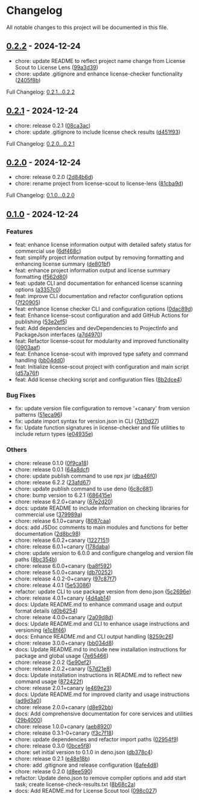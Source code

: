# Changelog

All notable changes to this project will be documented in this file.

## [0.2.2] - 2024-12-24

- chore: update README to reflect project name change from License Scout to License Lens ([99a3d39])
- chore: update .gitignore and enhance license-checker functionality ([2405f8b])

Full Changelog: [0.2.1...0.2.2]

## [0.2.1] - 2024-12-24

- chore: release 0.2.1 ([08ca3ac])
- chore: update .gitignore to include license check results ([d451f93])

Full Changelog: [0.2.0...0.2.1]

## [0.2.0] - 2024-12-24

- chore: release 0.2.0 ([2d84b6d])
- chore: rename project from license-scout to license-lens ([81cba9d])

Full Changelog: [0.1.0...0.2.0]

## [0.1.0] - 2024-12-24

### Features

- feat: enhance license information output with detailed safety status for commercial use ([6df468c])
- feat: simplify project information output by removing formatting and enhancing license summary ([de801bf])
- feat: enhance project information output and license summary formatting ([f562d80])
- feat: update CLI and documentation for enhanced license scanning options ([a3357c0])
- feat: improve CLI documentation and refactor configuration options ([7f20905])
- feat: enhance license checker CLI and configuration options ([0dac89d])
- feat: Enhance license-scout configuration and add GitHub Actions for publishing ([53e2ef5])
- feat: Add dependencies and devDependencies to ProjectInfo and PackageJson interfaces ([a7d4970])
- feat: Refactor license-scout for modularity and improved functionality ([0903aaf])
- feat: Enhance license-scout with improved type safety and command handling ([bb04dd0])
- feat: Initialize license-scout project with configuration and main script ([d57a76f])
- feat: Add license checking script and configuration files ([8b2dce4])

### Bug Fixes

- fix: update version file configuration to remove '+canary' from version patterns ([51eca96])
- fix: update import syntax for version.json in CLI ([7d10d27])
- fix: Update function signatures in license-checker and file utilities to include return types ([e04935e])

### Others

- chore: release 0.1.0 ([0f9ca18])
- chore: release 0.0.1 ([64a8dcf])
- chore: update publish command to use npx jsr ([dba46f0])
- chore: release 6.2.2 ([23afd67])
- chore: update publish command to use deno ([6c8c681])
- chore: bump version to 6.2.1 ([686415e])
- chore: release 6.2.0+canary ([87e2d20])
- docs: update README to include information on checking libraries for commercial use ([379989a])
- chore: release 6.1.0+canary ([8087caa])
- docs: add JSDoc comments to main modules and functions for better documentation ([2d8bc98])
- chore: release 6.0.2+canary ([1227151])
- chore: release 6.0.1+canary ([178daba])
- chore: update version to 6.0.0 and configure changelog and version file paths ([8bc354b])
- chore: release 6.0.0+canary ([ba8f592])
- chore: release 5.0.0+canary ([db70252])
- chore: release 4.0.2-0+canary ([97c87f7])
- chore: release 4.0.1 ([5e53086])
- refactor: update CLI to use package version from deno.json ([5c2696e])
- chore: release 4.0.1+canary ([4d4ab14])
- docs: Update README.md to enhance command usage and output format details ([d0b6254])
- chore: release 4.0.0+canary ([2a09d8d])
- docs: Update README.md and CLI to enhance usage instructions and versioning ([e1c8f46])
- docs: Enhance README.md and CLI output handling ([8259c26])
- chore: release 3.0.0+canary ([bb034d8])
- docs: Update README.md to include new installation instructions for package and global usage ([7e65466])
- chore: release 2.0.2 ([5e90ef2])
- chore: release 2.0.2+canary ([57d21e8])
- docs: Update installation instructions in README.md to reflect new command usage ([872422f])
- chore: release 2.0.1+canary ([e469e23])
- docs: Update README.md for improved clarity and usage instructions ([ad9d3a0])
- chore: release 2.0.0+canary ([d8e92bb])
- docs: Add comprehensive documentation for core services and utilities ([29b4000])
- chore: release 1.0.0+canary ([aeb8920])
- chore: release 0.3.1-0+canary ([f3c7f18])
- chore: update dependencies and refactor import paths ([02954f9])
- chore: release 0.3.0 ([0bce5f8])
- chore: set initial version to 0.1.0 in deno.json ([db378c4])
- chore: release 0.2.1 ([e48e18b])
- chore: add .gitignore and release configuration ([6afe4d8])
- chore: release 0.2.0 ([d8ee590])
- refactor: Update deno.json to remove compiler options and add start task; create license-check-results.txt ([8b68c2a])
- docs: Add README.md for License Scout tool ([098c027])

[0.2.2]: https://github.com/MRdevX/license-lens/compare/0.2.1...0.2.2
[99a3d39]: https://github.com/MRdevX/license-lens/commit/99a3d397289d81d187af1b828c8f2b0e15108db7
[2405f8b]: https://github.com/MRdevX/license-lens/commit/2405f8bc85ab4d49836504c3ec9635cd8f3eb6b5
[0.2.1...0.2.2]: https://github.com/MRdevX/license-lens/compare/0.2.1...0.2.2
[0.2.1]: https://github.com/MRdevX/license-lens/compare/0.2.0...0.2.1
[08ca3ac]: https://github.com/MRdevX/license-lens/commit/08ca3ac8a1fb73c67578ccac42dfc6ab9456774e
[d451f93]: https://github.com/MRdevX/license-lens/commit/d451f937ec13c50a3057b2dc771c4f868ea993e2
[0.2.0...0.2.1]: https://github.com/MRdevX/license-lens/compare/0.2.0...0.2.1
[0.2.0]: https://github.com/MRdevX/license-lens/compare/0.1.0...0.2.0
[2d84b6d]: https://github.com/MRdevX/license-lens/commit/2d84b6d45788fe64d6107365ebc0ca45c317314b
[81cba9d]: https://github.com/MRdevX/license-lens/commit/81cba9d3fbe33159108b46ed0e34da01966b7703
[0.1.0...0.2.0]: https://github.com/MRdevX/license-lens/compare/0.1.0...0.2.0
[0.1.0]: https://github.com/MRdevX/license-lens/compare/8b2dce4067bc73c1eb96290962c0d1fb193ca341...0.1.0
[6df468c]: https://github.com/MRdevX/license-lens/commit/6df468c96ac988484714d6ec3c1589b660990537
[de801bf]: https://github.com/MRdevX/license-lens/commit/de801bfb43a59bd92ee26dd957214a36eaad36db
[f562d80]: https://github.com/MRdevX/license-lens/commit/f562d80e2f153c8649b0f1d00e7e733f5df902c7
[a3357c0]: https://github.com/MRdevX/license-lens/commit/a3357c08ecdde208d430a25b133fc1bbc88abb23
[7f20905]: https://github.com/MRdevX/license-lens/commit/7f2090567e66c3b4a29a913ef1094088ba6aa77c
[0dac89d]: https://github.com/MRdevX/license-lens/commit/0dac89d7e68c413e9f4d91ed8a33c0f274c6892c
[53e2ef5]: https://github.com/MRdevX/license-lens/commit/53e2ef5dbeb16749e826b5423eb38bae455e0f68
[a7d4970]: https://github.com/MRdevX/license-lens/commit/a7d49709042cf9b0e7d81ded4c8a984668776051
[0903aaf]: https://github.com/MRdevX/license-lens/commit/0903aafc1c3b432bf5e523342c0fe958467f31b2
[bb04dd0]: https://github.com/MRdevX/license-lens/commit/bb04dd0cbfd86da9ca72c9c1054ec2d696f0f67f
[d57a76f]: https://github.com/MRdevX/license-lens/commit/d57a76f97bcbe365f60c0b5681203b00bc25c0d3
[8b2dce4]: https://github.com/MRdevX/license-lens/commit/8b2dce4067bc73c1eb96290962c0d1fb193ca341
[51eca96]: https://github.com/MRdevX/license-lens/commit/51eca96b473e26d6894a08dbbafc6b7986c2814d
[7d10d27]: https://github.com/MRdevX/license-lens/commit/7d10d275ba57ee5afa661dcf48ca0f7fc963a7ff
[e04935e]: https://github.com/MRdevX/license-lens/commit/e04935e89957cfd7bd9576262dca4209fc55164a
[0f9ca18]: https://github.com/MRdevX/license-lens/commit/0f9ca180e01db3386f97e32770f0ae92a9f7b8d3
[64a8dcf]: https://github.com/MRdevX/license-lens/commit/64a8dcfe4889e02860d4dc033edb1dcd57aa961a
[dba46f0]: https://github.com/MRdevX/license-lens/commit/dba46f06943174cfbb9641f73ffe7dbc703825e7
[23afd67]: https://github.com/MRdevX/license-lens/commit/23afd67f9e265cafe0ea80bccb920ebc3397c40e
[6c8c681]: https://github.com/MRdevX/license-lens/commit/6c8c6811d45c7a581b677bf4dbdca65e1ef929ca
[686415e]: https://github.com/MRdevX/license-lens/commit/686415e7a2939412b31f93939f5c4da82bf1f793
[87e2d20]: https://github.com/MRdevX/license-lens/commit/87e2d20ee5054148ce8ba76f3afcf917d3b83d4e
[379989a]: https://github.com/MRdevX/license-lens/commit/379989a364a142d23cf7864e86a15a762f37f390
[8087caa]: https://github.com/MRdevX/license-lens/commit/8087caa4bba46621bd3d1ab2246f74a635d4f1fc
[2d8bc98]: https://github.com/MRdevX/license-lens/commit/2d8bc988158d498e51bd54097c5e50f103116373
[1227151]: https://github.com/MRdevX/license-lens/commit/1227151fa89080d42f90c24210f7415ff30cc48c
[178daba]: https://github.com/MRdevX/license-lens/commit/178dabae5bb71338f72e77407f0637bc1c74cd9d
[8bc354b]: https://github.com/MRdevX/license-lens/commit/8bc354b04e04b41c7f788fa965e2221f7bf89512
[ba8f592]: https://github.com/MRdevX/license-lens/commit/ba8f5922d9f83b126bba8dda7df321ea38ee26c5
[db70252]: https://github.com/MRdevX/license-lens/commit/db7025287ad1fe761318c47f1f90afcb4977793d
[97c87f7]: https://github.com/MRdevX/license-lens/commit/97c87f78aeef278d7e4de013933cc64dfc130d37
[5e53086]: https://github.com/MRdevX/license-lens/commit/5e5308684a784807f1567c2b2112a88fd854f041
[5c2696e]: https://github.com/MRdevX/license-lens/commit/5c2696e9111c3302cccf026674c7bed236c008f3
[4d4ab14]: https://github.com/MRdevX/license-lens/commit/4d4ab1474d19561440015fea26b1e37ce27c161a
[d0b6254]: https://github.com/MRdevX/license-lens/commit/d0b6254bdc4e7d2a5d95bc8a5158f085557acd17
[2a09d8d]: https://github.com/MRdevX/license-lens/commit/2a09d8d5cb4eb86e98bf6d81896ce95a1420922d
[e1c8f46]: https://github.com/MRdevX/license-lens/commit/e1c8f46cb1794b5bb611710b3c75c4e264e78b12
[8259c26]: https://github.com/MRdevX/license-lens/commit/8259c260e9988d9545ba2040c23afda592fe58d7
[bb034d8]: https://github.com/MRdevX/license-lens/commit/bb034d86a6f22860eb6f652d51fc96d63b18941d
[7e65466]: https://github.com/MRdevX/license-lens/commit/7e6546636d009bf408bfe33ca7d1075abb64f004
[5e90ef2]: https://github.com/MRdevX/license-lens/commit/5e90ef29f9b845ed4711af326817221f65a5fcda
[57d21e8]: https://github.com/MRdevX/license-lens/commit/57d21e8fa1a261e81589a86b6f82289b660c8e3b
[872422f]: https://github.com/MRdevX/license-lens/commit/872422f26b7fdaacbb187ad4c53cb738a34dced6
[e469e23]: https://github.com/MRdevX/license-lens/commit/e469e23892d156ad2a0987a828825ba1efd49b73
[ad9d3a0]: https://github.com/MRdevX/license-lens/commit/ad9d3a0b2acf3fe28e6699bdf8194918939b235e
[d8e92bb]: https://github.com/MRdevX/license-lens/commit/d8e92bbec2333c551abfcff768caea117d067449
[29b4000]: https://github.com/MRdevX/license-lens/commit/29b400049b1bcb8739523eba080f4524f99b7d12
[aeb8920]: https://github.com/MRdevX/license-lens/commit/aeb8920710602b9e6c9946921ce3cdd39bd6f2ba
[f3c7f18]: https://github.com/MRdevX/license-lens/commit/f3c7f1817a2b493b8dab78503f744d3157b9ddbe
[02954f9]: https://github.com/MRdevX/license-lens/commit/02954f9467790d7e8e38ba41a8bb575721f7ff10
[0bce5f8]: https://github.com/MRdevX/license-lens/commit/0bce5f8b96c3401bff83d6c55d4c7ddc4c4e1f35
[db378c4]: https://github.com/MRdevX/license-lens/commit/db378c4545f44badd304efcc4322ce9534087998
[e48e18b]: https://github.com/MRdevX/license-lens/commit/e48e18b57cb8338836b0ab476b4a9a8734f9d395
[6afe4d8]: https://github.com/MRdevX/license-lens/commit/6afe4d835189939736c983c4c7a9eace0446afd7
[d8ee590]: https://github.com/MRdevX/license-lens/commit/d8ee5905716458519aea69db13215aa9939e0222
[8b68c2a]: https://github.com/MRdevX/license-lens/commit/8b68c2a234d92ba15741c6932b0f143318571d1f
[098c027]: https://github.com/MRdevX/license-lens/commit/098c0273ad291ee5683160a7308705e9fbb19925

